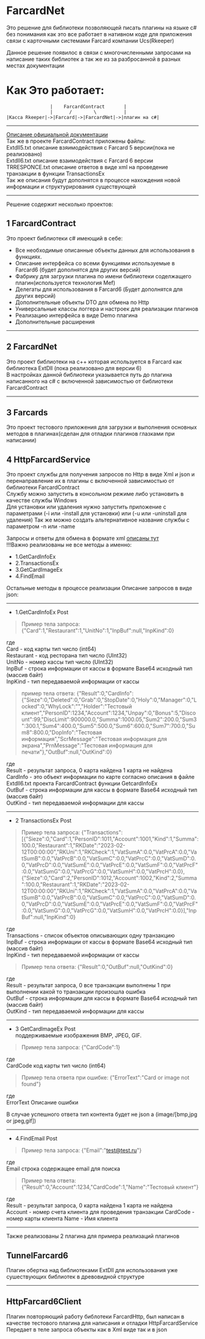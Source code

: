 # FarcardNet

Это решение для библиотеки позволяющей писать плагины на языке c# 
без понимания как это все работает в нативном коде 
для приложения связи с карточными системами Farcard компании Ucs(Rkeeper)

Данное решение появилос в связи с многочисленными запросами на написание таких библиотек а так же из за разбросанной в разных местах документации

# Как Это работает:
				    |    FarcardContract       |
				    |      /        \	       |
	|Касса Rkeeper|->|Farcard|->|FarcardNet|->|плагин на c#| 


---
[Описание официальной документации](https://docs.rkeeper.ru/crm/nastrojka-farcards-dlya-vneshnej-sistemy-loyal-nosti-51413658.html)  
Так же в проекте FarcardContract приложены файлы:  
Extdll5.txt описание взяимодействия с Farcard 5 версии(пока не реализовано)  
Extdll6.txt описание взаимодействия с Farcard 6 версии  
TRRESPONCE.txt описание ответов в виде xml на проведение транзакции в функции TransactionsEx  
Так же описания будут дополнятся в процессе нахождения новой информации и структурирования существующей

---
Решение содержит несколько проектов:

## 1 FarсardContract
 Это проект библиотеки c# имеющий в себе:
- Все необходимые описанные объекты данных для использования в функциях.
- Описание интерфейса со всеми функциями используемые в Farcard6 (будет дополнятся для других версий)
- Фабрику для загрузки плагина по имени библиотеки соделжащего плагин(используется технология Mef)
- Делегаты для использования в Farcard6 (Будет дополнятся для других версий)
- Дополнительные объекты DTO для обмена по Http
- Универсальные классы логгера и настроек для реализации плагинов
- Реализацию интерфейса в виде Demo плагина
- Дополнительные расширения
---
## 2 FarcardNet
Это проект библиотеки на с++ которая используется в Farcard как библиотека ExtDll (пока реализовано для версии 6)  
В настройках данной библиотеки указывается путь до плагина написанного на c# с включенной зависимостью от библиотеки FarcardContract 
  
  ---
## 3 Farcards
Это проект тестового приложения для загрузки и выполнения основных методов в плагинах(сделан для отладки плагинов глазками при написании) 
## 4 HttpFarcardService 
Это проект службы для получения запросов по Http в виде Xml и json и перенаправление их в плагины с включенной зависимостью от библиотеки FarcardContract  
Службу можно запустить в консольном режиме либо установить в качестве службы Windows  
Для установки или удаления нужно запустить приложение с параметрами (-i или -install для установки) или (-u или -uninstall для удаления) 
Так же можно создать альтернативное название службы с параметром -n или -name 

Запросы и ответы для обмена в формате xml [описаны тут](https://docs.rkeeper.ru/crm/http-protokol-dlya-farcards-19611635.html)  
!!!Важно реализованы не все методы а именно:
 - 1.GetCardInfoEx
 - 2.TransactionsEx
 - 3.GetCardImageEx
 - 4.FindEmail

 Oстальные методы в процессе реализации
 Описание запросов в виде json:
 
 ---
 - 1.GetCardInfoEx Post 
 >Пример тела запросa:
 {"Card":1,"Restaurant":1,"UnitNo":1,"InpBuf":null,"InpKind":0}  
 
где  
Card - код карты тип число (int64)  
Restaurant - код ресторана тип число (UInt32)  
UnitNo - номер кассы тип число (UInt32)  
InpBuf - строка информации от кассы в формате Base64 исходный тип (массив байт)  
InpKind - тип передаваемой информации от кассы
> пример тела ответа:
{"Result":0,"CardInfo":{"Sieze":0,"Deleted":0,"Grab":0,"StopDate":0,"Holy":0,"Manager":0,"Locked":0,"WhyLock":"","Holder":"Тестовый клиент","PersonID":1234,"Account":1234,"Unpay":0,"Bonus":5,"Discount":99,"DiscLimit":900000.0,"Summa":1000.05,"Sum2":200.0,"Sum3":300.1,"Sum4":400.0,"Sum5":500.0,"Sum6":600.0,"Sum7":700.0,"Sum8":800.0,"DopInfo":"Тестовая информация","ScrMessage":"Тестовая информация для экрана","PrnMessage":"Тестовая информация для печати"},"OutBuf":null,"OutKind":0}

где  
Result - результат запроса, 0 карта найдена 1 карта не найдена  
CardInfo - это объект информации по карте согласно описания в файле Extdll6.txt проекта FarcardContract функции GetcardInfoEx  
OutBuf - строка информации для кассы в формате Base64 исходный тип (массив байт)  
OutKind - тип передаваемой информации для кассы

---
- 2 TransactionsEx Post
>Пример тела запроса:
{"Transactions":[{"Sieze":0,"Card":1,"PersonID":1011,"Account":1001,"Kind":1,"Summa":100.0,"Restaurant":1,"RKDate":"2023-02-12T00:00:00","RKUni":1,"RKCheck":1,"VatSumA":0.0,"VatPrcA":0.0,"VatSumB":0.0,"VatPrcB":0.0,"VatSumC":0.0,"VatPrcC":0.0,"VatSumD":0.0,"VatPrcD":0.0,"VatSumE":0.0,"VatPrcE":0.0,"VatSumF":0.0,"VatPrcF":0.0,"VatSumG":0.0,"VatPrcG":0.0,"VatSumH":0.0,"VatPrcH":0.0},{"Sieze":0,"Card":2,"PersonID":1012,"Account":1002,"Kind":2,"Summa":100.0,"Restaurant":1,"RKDate":"2023-02-12T00:00:00","RKUni":1,"RKCheck":1,"VatSumA":0.0,"VatPrcA":0.0,"VatSumB":0.0,"VatPrcB":0.0,"VatSumC":0.0,"VatPrcC":0.0,"VatSumD":0.0,"VatPrcD":0.0,"VatSumE":0.0,"VatPrcE":0.0,"VatSumF":0.0,"VatPrcF":0.0,"VatSumG":0.0,"VatPrcG":0.0,"VatSumH":0.0,"VatPrcH":0.0}],"InpBuf":null,"InpKind":0}

где  
Transactions - список объектов описывающих одну транзакцию  
InpBuf - строка информации от кассы в формате Base64 исходный тип (массив байт)  
InpKind - тип передаваемой информации от кассы

>Пример тела ответа:
{"Result":0,"OutBuf":null,"OutKind":0}
  
где  
Result - результат запроса, 0 все транзакции выполнены 1 при выполнении какой то транзакции произошла ошибка  
OutBuf - строка информации для кассы в формате Base64 исходный тип (массив байт)  
OutKind - тип передаваемой информации для кассы

---
- 3 GetCardImageEx Post  
поддерживаемые изображения BMP, JPEG, GIF.
>Пример тела запроса:
{"CardCode":1}

где  
CardCode код карты тип число (int64)

>Пример тела ответа при ошибке:
{"ErrorText":"Card or image not found"}

где  
ErrorText Описание ошибки

В случае успешного ответа тип контента будет не json а (image/[bmp,jpg or jpeg,gif]) 

---
 - 4.FindEmail Post
 >Пример тела запроса:
{"Email":"test@test.ru"}

где  
Email строка содержащее email для поиска

>Пример тела ответа:
{"Result":0,"Account":1234,"CardCode":1,"Name":"Тестовый клиент"}  

где  
Result - результат запроса, 0 карта найдена 1 карта не найдена  
Account - номер счета клиента для проведения транзакции
CardCode - номер карты клиента
Name - Имя клиента

---
Также реализованы 2 плагина для примера реализаций плагинов
## TunnelFarcard6 
Плагин обертка над библиотеками ExtDll для использования уже сушествующих библиотек в древовидной структуре

---
## HttpFarcard6Client
Плагин повторяющий работу библотеки FarcardHttp, был написан в качестве тестового плагина для написания и отладки HttpFarcardService
Передает в теле запроса объекты как в Xml виде так и в json 
